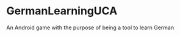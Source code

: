 GermanLearningUCA
=================

An Android game with the purpose of being a tool to learn German

